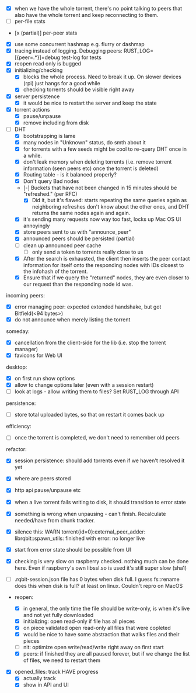 - [x] when we have the whole torrent, there's no point talking to peers that also have the whole torrent and keep reconnecting to them.
- [ ] per-file stats
- [x (partial)] per-peer stats
- [x] use some concurrent hashmap e.g. flurry or dashmap
- [x] tracing instead of logging. Debugging peers: RUST_LOG=[{peer=.*}]=debug
      test-log for tests
- [x] reopen read only is bugged
- [x] initializing/checking
  - [x] blocks the whole process. Need to break it up. On slower devices (rpi) just hangs for a good while
  - [x] checking torrents should be visible right away
- [x] server persistence
  - [x] it would be nice to restart the server and keep the state
- [x] torrent actions
  - [x] pause/unpause
  - [x] remove including from disk
- [ ] DHT
  - [x] bootstrapping is lame
  - [x] many nodes in "Unknown" status, do smth about it
  - [x] for torrents with a few seeds might be cool to re-query DHT once in a while.
  - [x] don't leak memory when deleting torrents (i.e. remove torrent information (seen peers etc) once the torrent is deleted)
  - [x] Routing table - is it balanced properly?
  - [x] Don't query Bad nodes
  - [-] Buckets that have not been changed in 15 minutes should be "refreshed." (per RFC)
    - [x] Did it, but it's flawed: starts repeating the same queries again as neighboring refreshes
          don't know about the other ones, and DHT returns the same nodes again and again.
  - [x] it's sending many requests now way too fast, locks up Mac OS UI annoyingly
  - [x] store peers sent to us with "announce_peer"
  - [x] announced peers should be persisted (partial)
  - [ ] clean up announced peer cache
    - [ ] only send a token to torrents really close to us
  - [x] After the search is exhausted, the client then inserts the peer contact information for itself onto the responding nodes with IDs closest to the infohash of the torrent.
  - [x] Ensure that if we query the "returned" nodes, they are even closer to our request than the responding node id was.

incoming peers:

- [x] error managing peer: expected extended handshake, but got Bitfield(<94 bytes>)
- [x] do not announce when merely listing the torrent

someday:

- [x] cancellation from the client-side for the lib (i.e. stop the torrent manager)
- [x] favicons for Web UI

desktop:

- [x] on first run show options
- [x] allow to change options later (even with a session restart)
- [ ] look at logs - allow writing them to files? Set RUST_LOG through API

persistence:

- [ ] store total uploaded bytes, so that on restart it comes back up

efficiency:

- [ ] once the torrent is completed, we don't need to remember old peers

refactor:

- [x] session persistence: should add torrents even if we haven't resolved it yet
- [x] where are peers stored
- [x] http api pause/unpause etc
- [x] when a live torrent fails writing to disk, it should transition to error state
- [x] something is wrong when unpausing - can't finish. Recalculate needed/have from chunk tracker.
- [x] silence this: WARN torrent{id=0}:external_peer_adder: librqbit::spawn_utils: finished with error: no longer live

- [x] start from error state should be possible from UI
- [x] checking is very slow on raspberry
      checked. nothing much can be done here. Even if raspberry's own libssl.so is used it's still super slow (sha1)
- [ ] .rqbit-session.json file has 0 bytes when disk full. I guess fs::rename does this when disk is full? at least on linux. Couldn't repro on MacOS

- reopen:

  - [x] in general, the only time the file should be write-only, is when it's live and not yet fully downloaded
  - [x] initializing: open read-only if file has all pieces
  - [x] on piece validated open read-only all files that were copleted
  - [x] would be nice to have some abstraction that walks files and their pieces
  - [ ] nit: optimize open write/read/write right away on first start
  - [x] peers: if finished they are all paused forever, but if we change the list of files, we need to restart them

- [x] opened_files: track HAVE progress
  - [x] actually track
  - [x] show in API and UI
